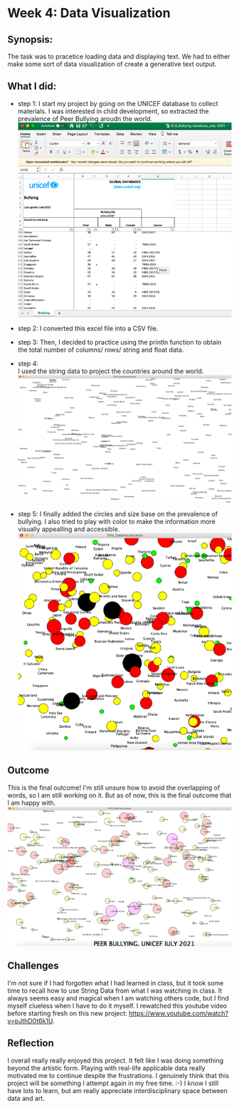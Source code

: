 # Week 4: Data Visualization

## Synopsis:

The task was to pracetice loading data and displaying text. We had to either make some sort of data visualization of create a generative text output. 

## What I did:

- step 1:
I start my project by going on the UNICEF database to collect materials. I was interested in child development, so extracted the prevalence of Peer Bullying aroudn the world. 
![](UNICEF_PeerBullyingData.png)

- step 2: 
I converted this excel file into a CSV file.

- step 3: 
Then, I decided to practice using the println function to obtain the total number of columns/ rows/ string and float data. 

- step 4:  
I used the string data to project the countries around the world. 
![](TAN_DataVisualizationStep4.png)

- step 5: 
I finally added the circles and size base on the prevalence of bullying. 
I also tried to play with color to make the information more visually appealling and accessible.
![](TAN_DataVisualizationStep5.png)

## Outcome
This is the final outcome! I'm still unsure how to avoid the overlapping of words, so I am still working on it. But as of now, this is the final outcome that I am happy with. 
![](TAN_DataVisualizationFinal.png)

## Challenges
I'm not sure if I had forgotten what I had learned in class, but it took some time to recall how to use String Data from what I was watching in class. It always seems easy and magical when I am watching others code, but I find myself clueless when I have to do it myself. I rewatched this youtube video before starting fresh on this new project: https://www.youtube.com/watch?v=pJthD0t6k1U.

## Reflection
I overall really really enjoyed this project. It felt like I was doing something beyond the artistic form. Playing with real-life applicable data really motivated me to continue despite the frustrations. I genuinely think that this project will be something I attempt again in my free time. :-) I know I still have lots to learn, but am really appreciate interdisciplinary space between data and art.
